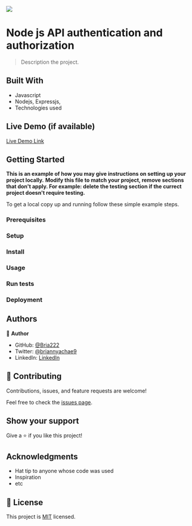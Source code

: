 ![](https://img.shields.io/badge/Microverse-blueviolet)

# Node js API authentication and authorization

> Description the project.

## Built With

- Javascript
- Nodejs, Expressjs,
- Technologies used

## Live Demo (if available)

[Live Demo Link](https://livedemo.com)

## Getting Started

**This is an example of how you may give instructions on setting up your project locally.**
**Modify this file to match your project, remove sections that don't apply. For example: delete the testing section if the currect project doesn't require testing.**

To get a local copy up and running follow these simple example steps.

### Prerequisites

### Setup

### Install

### Usage

### Run tests

### Deployment

## Authors

👤 **Author**

- GitHub: [@Bria222](https://github.com/Bria222)
- Twitter: [@briannyachae9](https://twitter.com/Briannyachae9)
- LinkedIn: [LinkedIn](https://linkedin.com/in/brian-nyachae)

## 🤝 Contributing

Contributions, issues, and feature requests are welcome!

Feel free to check the [issues page](../../issues/).

## Show your support

Give a ⭐️ if you like this project!

## Acknowledgments

- Hat tip to anyone whose code was used
- Inspiration
- etc

## 📝 License

This project is [MIT](./MIT.md) licensed.

